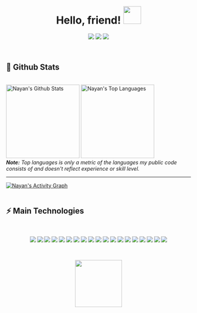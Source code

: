 <h1 align="center">
  Hello, friend!
  <a href="#"><img src="https://media.giphy.com/media/CXzRJA18RJAtmpPNBC/giphy.gif" width="48"></a>
</h1>

<p align="center">   
  <a href="mailto:nayan101viper@gmail.com" target="_blank"><img src="https://img.shields.io/badge/-Email-0D1117?style=for-the-badge&logo=gmail&logoColor=F0DB4F"></a>
  <a href="https://www.linkedin.com/in/nayanpatil812/" target="_blank"><img src="https://img.shields.io/badge/-LinkedIn-0D1117?style=for-the-badge&logo=linkedin&logoColor=F0DB4F"></a> 
  <a href="https://www.instagram.com/_avacode/" target="_blank"><img src="https://img.shields.io/badge/-Instagram-0D1117?style=for-the-badge&logo=instagram&logoColor=F0DB4F"></a>
</p>


<br/>


<h2>📃 Github Stats</h2>

<br/>

<diV>

  <div align="left">
    <a href="#"><img alt="Nayan's Github Stats" src="https://github-readme-stats.vercel.app/api?username=nayan8121999&icons=true&include_all_commits=true&count_private=true&theme=react&hide_border=true&bg_color=0D1117&title_color=F0DB4F&icon_color=F0DB4F" height="200"/></a>
    <a href="#"><img alt="Nayan's Top Languages" src="https://github-readme-stats.vercel.app/api/top-langs/?username=nayan8121999&langs_count=10&layout=compact&theme=react&hide_border=true&bg_color=0D1117&title_color=F0DB4F&icon_color=F0DB4F" height="200"/></a>
    <br/>
    <i><b>Note:</b> Top languages is only a metric of the languages my public code consists of and doesn't reflect experience or skill level.</i>
  </div>

  <hr/>

  <div>
    <a href="#"><img alt="Nayan's Activity Graph" src="https://activity-graph.herokuapp.com/graph?username=nayan8121999&custom_title=Thiago%20Souza's%20Contribution%20Graph&bg_color=0D1117&color=F0DB4F&line=FFFFFF&point=F0DB4F&hide_border=true" /></a>
  <div> 
</div>

<br/>

<h2>⚡ Main Technologies</h2>

<br/>

<p align="center">
  <a href="#"><img src="https://img.shields.io/badge/-JavaScript-0D1117?style=flat-square&logo=javascript&logoColor=F0DB4F"></a>
  <a href="#"><img src="https://img.shields.io/badge/-TypeScript-0D1117?style=flat-square&logo=typescript&logoColor=F0DB4F"></a>
  <a href="#"><img src="https://img.shields.io/badge/-HTML5-0D1117?style=flat-square&logo=html5&logoColor=F0DB4F"></a>
  <a href="#"><img src="https://img.shields.io/badge/-CSS3-0D1117?style=flat-square&logo=css3&logoColor=F0DB4F"></a>
  <a href="#"><img src="https://img.shields.io/badge/-React-0D1117?style=flat-square&logo=react&logoColor=F0DB4F"></a>
  <a href="#"><img src="https://img.shields.io/badge/-Nodejs-0D1117?style=flat-square&logo=Node.js&logoColor=F0DB4F"></a>
  <a href="#"><img src="https://img.shields.io/badge/-Python-0D1117?style=flat-square&logo=Python&logoColor=F0DB4F"></a>
  <a href="#"><img src="https://img.shields.io/badge/Bash%20-%230D1117.svg?style=flat-square&logo=gnu-bash&logoColor=F0DB4F"></a>
  <a href="#"><img src="https://img.shields.io/badge/-Git-0D1117?style=flat-square&logo=git&logoColor=F0DB4F"></a>
  <a href="#"><img src="https://img.shields.io/badge/Markdown-%230D1117.svg?style=flat-square&logo=markdown&logoColor=F0DB4F"></a>
  <a href="#"><img src="https://img.shields.io/badge/-MongoDB-0D1117?style=flat-square&logo=mongodb&logoColor=F0DB4F"></a>
  <a href="#"><img src="https://img.shields.io/badge/-MySQL-0D1117?style=flat-square&logo=mysql&logoColor=F0DB4F"></a>
  <a href="#"><img src="https://img.shields.io/badge/SQL%20-%230D1117.svg?style=flat-square&logo=amazon-dynamodb&logoColor=F0DB4F"></a>
  <a href="#"><img src="https://img.shields.io/badge/-Docker-0D1117?style=flat-square&logo=docker&logoColor=F0DB4F"></a>
  <a href="#"><img src="https://img.shields.io/badge/GitHub%20Pages-%230D1117.svg?style=flat-square&logo=github&logoColor=F0DB4F"></a>
  <a href="#"><img src="https://img.shields.io/badge/-Digital%20Ocean-0D1117?style=flat-square&logo=digitalocean&logoColor=F0DB4F"></a>
  <a href="#"><img src="https://img.shields.io/badge/Amazon%20AWS-0D1117?style=flat-square&logo=amazon-aws&logoColor=F0DB4F"></a>
  <a href="#"><img src="https://img.shields.io/badge/Microsoft%20Azure-0D1117?style=flat-square&logo=microsoft-azure&logoColor=F0DB4F"></a>
  <a href="#"><img src="https://img.shields.io/badge/-GitHub-0D1117?style=flat-square&logo=github&logoColor=F0DB4F"></a>
</p>

<br/>

<p align="center">
  <a href="#"><img src="https://media.giphy.com/media/vmGjjH1XOjViEfbBfZ/giphy.gif" width="128"></a>
</p>
